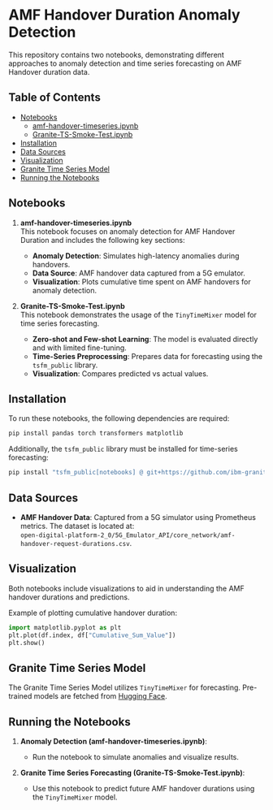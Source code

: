 # AMF Handover Duration Anomaly Detection

This repository contains two notebooks, demonstrating different approaches to anomaly detection and time series forecasting on AMF Handover duration data.

## Table of Contents
- [Notebooks](#notebooks)
  - [amf-handover-timeseries.ipynb](#amf-handover-timeseriesipynb)
  - [Granite-TS-Smoke-Test.ipynb](#granite-ts-smoke-testipynb)
- [Installation](#installation)
- [Data Sources](#data-sources)
- [Visualization](#visualization)
- [Granite Time Series Model](#granite-time-series-model)
- [Running the Notebooks](#running-the-notebooks)

## Notebooks

1. **amf-handover-timeseries.ipynb**  
   This notebook focuses on anomaly detection for AMF Handover Duration and includes the following key sections:
   - **Anomaly Detection**: Simulates high-latency anomalies during handovers.
   - **Data Source**: AMF handover data captured from a 5G emulator.
   - **Visualization**: Plots cumulative time spent on AMF handovers for anomaly detection.

2. **Granite-TS-Smoke-Test.ipynb**  
   This notebook demonstrates the usage of the `TinyTimeMixer` model for time series forecasting.
   - **Zero-shot and Few-shot Learning**: The model is evaluated directly and with limited fine-tuning.
   - **Time-Series Preprocessing**: Prepares data for forecasting using the `tsfm_public` library.
   - **Visualization**: Compares predicted vs actual values.

## Installation

To run these notebooks, the following dependencies are required:

```bash
pip install pandas torch transformers matplotlib
```

Additionally, the `tsfm_public` library must be installed for time-series forecasting:

```bash
pip install "tsfm_public[notebooks] @ git+https://github.com/ibm-granite/granite-tsfm.git@v0.2.8"
```

## Data Sources
- **AMF Handover Data**: Captured from a 5G simulator using Prometheus metrics. The dataset is located at:  
  `open-digital-platform-2_0/5G_Emulator_API/core_network/amf-handover-request-durations.csv`.

## Visualization

Both notebooks include visualizations to aid in understanding the AMF handover durations and predictions. 

Example of plotting cumulative handover duration:

```python
import matplotlib.pyplot as plt
plt.plot(df.index, df["Cumulative_Sum_Value"])
plt.show()
```

## Granite Time Series Model

The Granite Time Series Model utilizes `TinyTimeMixer` for forecasting. Pre-trained models are fetched from [Hugging Face](https://huggingface.co/ibm-granite/granite-timeseries-ttm-v1).

## Running the Notebooks

1. **Anomaly Detection (amf-handover-timeseries.ipynb)**:
   - Run the notebook to simulate anomalies and visualize results.

2. **Granite Time Series Forecasting (Granite-TS-Smoke-Test.ipynb)**:
   - Use this notebook to predict future AMF handover durations using the `TinyTimeMixer` model.
